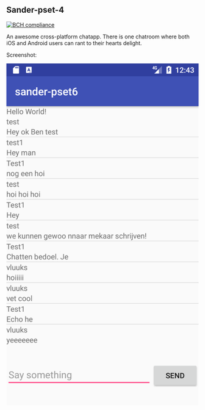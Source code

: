 ## Sander-pset-4

[![BCH compliance](https://bettercodehub.com/edge/badge/grelon/sander-pset6?branch=master)](https://bettercodehub.com/)

An awesome cross-platform chatapp. There is one chatroom where both iOS and Android users
can rant to their hearts delight. 

Screenshot:

![alt screenshot](/doc/Screenshot.png)